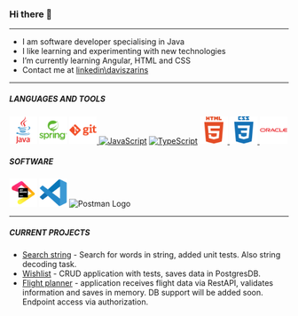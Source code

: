 ### Hi there 👋
---
- I am software developer specialising in Java
- I like learning and experimenting with new technologies
- I’m currently learning Angular, HTML and CSS
- Contact me at [linkedin\daviszarins](https://www.linkedin.com/in/daviszarins/)
---

##### LANGUAGES AND TOOLS

<p align="left"> 
  <a href="https://www.oracle.com/java/"><img src="https://github.com/devicons/devicon/blob/master/icons/java/java-original-wordmark.svg" width="50" height="50" alt="Java" /></a>
  <a href="https://docs.spring.io/spring-framework/docs/current/reference/html/"><img src="https://github.com/devicons/devicon/blob/master/icons/spring/spring-original-wordmark.svg" width="50" height="50" alt="Spring" /></a>
  <a href="https://git-scm.com/"><img src="https://github.com/devicons/devicon/blob/master/icons/git/git-plain-wordmark.svg" width="50" height="50" alt="Git" /> </a> 
  <a href="https://developer.mozilla.org/en-US/docs/Web/JavaScript"><img src="https://raw.githubusercontent.com/danielcranney/readme-generator/main/public/icons/skills/javascript-colored.svg" width="50" height="50" alt="JavaScript" /></a> 
  <a href="https://www.typescriptlang.org/"><img src="https://raw.githubusercontent.com/danielcranney/readme-generator/main/public/icons/skills/typescript-colored.svg" width="50" height="50" alt="TypeScript" /></a> 
  <a href="https://developer.mozilla.org/en-US/docs/Glossary/HTML5"> <img src="https://github.com/devicons/devicon/blob/master/icons/html5/html5-plain-wordmark.svg" width="50" height="50" alt="HTML5" /> </a> 
  <a href="https://developer.mozilla.org/en-US/docs/Web/CSS"><img src="https://github.com/devicons/devicon/blob/master/icons/css3/css3-plain-wordmark.svg" width="50" height="50" alt="CSS Logo" /> </a> 
  <a href="https://www.oracle.com/uk/index.html"><img src="https://github.com/devicons/devicon/blob/master/icons/oracle/oracle-original.svg" width="50" height="50" alt="Oracle SQL" /></a>
</p>
  
  
##### SOFTWARE

<p>
  <img src="https://raw.githubusercontent.com/devicons/devicon/master/icons/jetbrains/jetbrains-original.svg" alt="JetBrains Logo" width="50" height="50"/> 
  <img src="https://raw.githubusercontent.com/devicons/devicon/master/icons/vscode/vscode-original.svg" alt="VSCode Logo" width="50" height="50"/>
  <img src="https://www.svgrepo.com/show/354202/postman-icon.svg" alt="Postman Logo" width="50" height="50"/> 
</p>

----
##### CURRENT PROJECTS
- [Search string](https://github.com/yapijs/StringSearchAndDecoding) - Search for words in string, added unit tests. Also string decoding task.
- [Wishlist](https://github.com/yapijs/Wishlist) - CRUD application with tests, saves data in PostgresDB.
- [Flight planner](https://github.com/yapijs/flight-planner/tree/InMemoryApp) - application receives flight data via RestAPI, validates information and saves in memory. DB support will be added soon. Endpoint access via authorization.  
